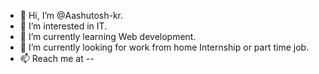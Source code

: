 - 👋 Hi, I’m @Aashutosh-kr.
- 👀 I’m interested in IT.
- 🌱 I’m currently learning Web development.
- 💞️ I’m currently looking for work from home Internship or part time job.
- 📫 Reach me at -- 

<!---
Aashutosh-kr/Aashutosh-kr is a ✨ special ✨ repository because its `README.md` (this file) appears on your GitHub profile.
You can click the Preview link to take a look at your changes.
--->
